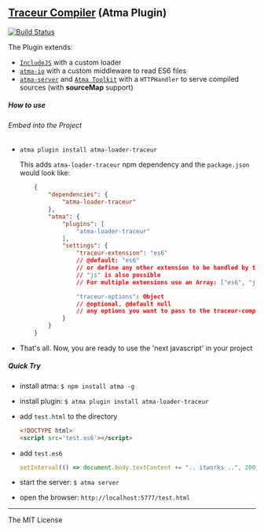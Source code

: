 [Traceur Compiler](https://github.com/google/traceur-compiler) (Atma Plugin)
-----
[![Build Status](https://travis-ci.org/atmajs/atma-loader-traceur.png?branch=master)](https://travis-ci.org/atmajs/atma-loader-traceur)

The Plugin extends:
- [`IncludeJS`](https://github.com/atmajs/IncludeJS) with a custom loader
- [`atma-io`](https://github.com/atmajs/atma-io) with a custom middleware to read ES6 files
- [`atma-server`](https://github.com/atmajs/atma-server) and [`Atma Toolkit`](https://github.com/atmajs/Atma.Toolkit) with a `HTTPHandler` to serve compiled sources (with **sourceMap** support)



##### How to use

###### Embed into the Project

+ `atma plugin install atma-loader-traceur`

	This adds `atma-loader-traceur` npm dependency and the `package.json` would look like:
    ```json
        {
            "dependencies": {
                "atma-loader-traceur"
            },
            "atma": {
                "plugins": [
                    "atma-loader-traceur"
                ],
                "settings": {
                    "traceur-extension": "es6"
                    // @default: "es6"
                    // or define any other extension to be handled by the compiler
                    // "js" is also possible
					// For multiple extensions use an Array: ["es6", "js"]

                    "traceur-options": Object
                    // @optional, @default null
                    // any options you want to pass to the traceur-compiler
                }
            }
        }
    ```
+ That's all. Now, you are ready to use the 'next javascript' in your project

##### Quick Try

+ install atma: `$ npm install atma -g`
+ install plugin: `$ atma plugin install atma-loader-traceur`
+ add `test.html` to the directory

    ```html
    <!DOCTYPE html>
    <script src='test.es6'></script>
    ```
+ add `test.es6`
    
    ```javascript
    setInterval(() => document.body.textContent += ".. itworks ..", 200);
    ```
+ start the server: `$ atma server`
+ open the browser: `http://localhost:5777/test.html`



----
The MIT License